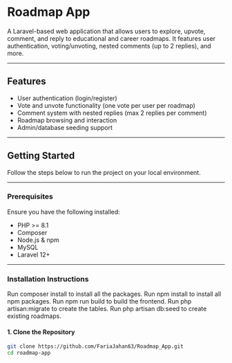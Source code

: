 # Roadmap App

A Laravel-based web application that allows users to explore, upvote, comment, and reply to educational and career roadmaps. It features user authentication, voting/unvoting, nested comments (up to 2 replies), and more.

---

## Features

- User authentication (login/register)
- Vote and unvote functionality (one vote per user per roadmap)
- Comment system with nested replies (max 2 replies per comment)
- Roadmap browsing and interaction
- Admin/database seeding support

---

## Getting Started

Follow the steps below to run the project on your local environment.

---

### Prerequisites

Ensure you have the following installed:

- PHP >= 8.1
- Composer
- Node.js & npm
- MySQL
- Laravel 12+

---

###  Installation Instructions
Run composer  install to install all the packages.
Run npm install to install all npm packages.
Run npm run build to build the frontend.
Run php artisan:migrate to create the tables.
Run php artisan db:seed to create existing roadmaps.

#### 1. Clone the Repository

```bash
git clone https://github.com/FariaJahan63/Roadmap_App.git
cd roadmap-app
